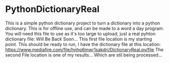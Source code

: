 # PythonDictionaryReal
This is a simple python dictionary project to turn a dictionary into a python dictionary. This is for offline use, and can be made to a word a day program.
You will need this file to use as it's too large to upload, just a real pyhton dictionary file: Will Be Back Soon...
This first file location is my starting point.
This should be ready to run, I have the dictionary file at this location: https://www.mediafire.com/file/hnhp6mwr1sakdri/DictionaryReal.py/file
The second File location is one of my results... Which are stil being processed...
